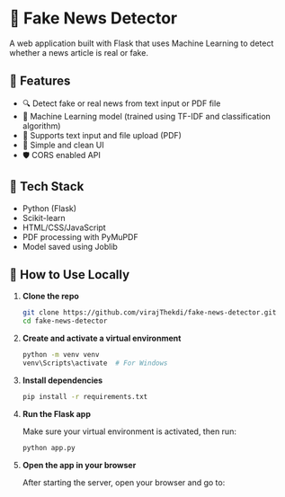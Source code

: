 # 📰 Fake News Detector

A web application built with Flask that uses Machine Learning to detect whether a news article is real or fake.

## 🚀 Features

- 🔍 Detect fake or real news from text input or PDF file
- 🤖 Machine Learning model (trained using TF-IDF and classification algorithm)
- 📄 Supports text input and file upload (PDF)
- 🎨 Simple and clean UI
- 🛡️ CORS enabled API

## 🧠 Tech Stack

- Python (Flask)
- Scikit-learn
- HTML/CSS/JavaScript
- PDF processing with PyMuPDF
- Model saved using Joblib

## 🧪 How to Use Locally

1. **Clone the repo**
   ```bash
   git clone https://github.com/virajThekdi/fake-news-detector.git
   cd fake-news-detector

   
2. **Create and activate a virtual environment**

   ```bash
   python -m venv venv
   venv\Scripts\activate  # For Windows
3. **Install dependencies**

   ```bash
   pip install -r requirements.txt

4. **Run the Flask app**

   Make sure your virtual environment is activated, then run:

   ```bash
   python app.py
5. **Open the app in your browser**

   After starting the server, open your browser and go to:




   
